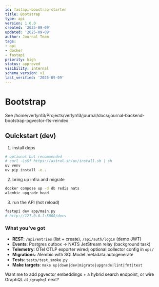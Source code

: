 ```yaml
---
id: fastapi-boostrap-starter
title: Bootstrap
type: api
version: 1.0.0
created: '2025-09-09'
updated: '2025-09-09'
author: Journal Team
tags:
- api
- docker
- fastapi
priority: high
status: approved
visibility: internal
schema_version: v1
last_verified: '2025-09-09'
---
```


# Bootstrap

See /home/verlyn13/Projects/verlyn13/journal/docs/journal-backend-bootstrap-pgvector-fts-reindex

## Quickstart (dev)

1. install deps

```bash
# optional but recommended
# curl -LsSf https://astral.sh/uv/install.sh | sh
uv venv
uv pip install -e .
```

2. bring up infra and migrate

```bash
docker compose up -d db redis nats
alembic upgrade head
```

3. run the API (hot reload)

```bash
fastapi dev app/main.py
# http://127.0.0.1:5000/docs
```

### What you’ve got

- **REST**: `/api/entries` (list + create), `/api/auth/login` (demo JWT)
- **Events**: Postgres outbox → NATS JetStream relay (background task)
- **Telemetry**: OTel OTLP exporter wired; optional collector config in `ops/`
- **Migrations**: Alembic with SQLModel metadata autogenerate
- **Tests**: `tests/test_smoke.py`
- **Make targets**: `make up|down|dev|migrate|upgrade|lint|fmt|test`

Want me to add pgvector embeddings + a hybrid search endpoint, or wire GraphQL at `/graphql` next?
